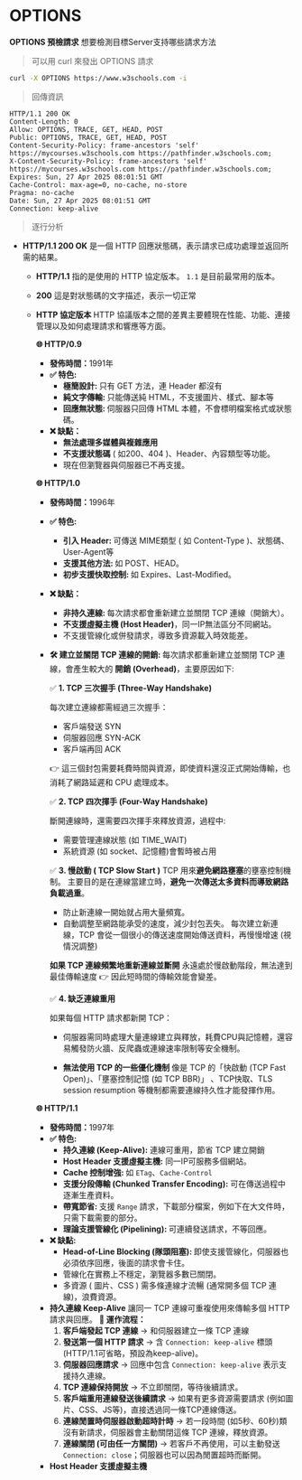 # OPTIONS
<b>OPTIONS 預檢請求</b>
想要檢測目標Server支持哪些請求方法
> 可以用 curl 來發出 OPTIONS 請求
```bash
curl -X OPTIONS https://www.w3schools.com -i
```
> 回傳資訊
```https
HTTP/1.1 200 OK
Content-Length: 0
Allow: OPTIONS, TRACE, GET, HEAD, POST
Public: OPTIONS, TRACE, GET, HEAD, POST
Content-Security-Policy: frame-ancestors 'self' https://mycourses.w3schools.com https://pathfinder.w3schools.com;
X-Content-Security-Policy: frame-ancestors 'self' https://mycourses.w3schools.com https://pathfinder.w3schools.com;
Expires: Sun, 27 Apr 2025 08:01:51 GMT
Cache-Control: max-age=0, no-cache, no-store
Pragma: no-cache
Date: Sun, 27 Apr 2025 08:01:51 GMT
Connection: keep-alive
```
> 逐行分析
*   <b>HTTP/1.1 200 OK</b>
    是一個 HTTP 回應狀態碼，表示請求已成功處理並返回所需的結果。
    *   <b>HTTP/1.1</b>
        指的是使用的 HTTP 協定版本。 `1.1` 是目前最常用的版本。
    *   <b>200</b>
        這是對狀態碼的文字描述，表示一切正常
    *   <b>HTTP 協定版本</b>
        HTTP 協議版本之間的差異主要體現在性能、功能、連接管理以及如何處理請求和響應等方面。
        
        <b>🌐 HTTP/0.9</b>
        *   <b>發佈時間：</b>1991年
        *   <b>✅ 特色: </b>
            * <b>極簡設計: </b> 只有 GET 方法，連 Header 都沒有
            * <b>純文字傳輸: </b> 只能傳送純 HTML，不支援圖片、樣式、腳本等
            * <b>回應無狀態: </b> 伺服器只回傳 HTML 本體，不會標明檔案格式或狀態碼。
        *   <b>❌ 缺點：</b>
            * <b>無法處理多媒體與複雜應用</b>
            * <b>不支援狀態碼</b> ( 如200、404 )、Header、內容類型等功能。
            * 現在但瀏覽器與伺服器已不再支援。

        <b>🌐 HTTP/1.0</b>
        *   <b>發佈時間：</b>1996年
        *   <b>✅ 特色: </b>
            * <b>引入 Header: </b> 可傳送 MIME類型 ( 如 Content-Type )、狀態碼、User-Agent等
            * <b>支援其他方法: </b> 如 POST、HEAD。
            * <b>初步支援快取控制: </b> 如 Expires、Last-Modified。
        *   <b>❌ 缺點：</b>
            * <b>非持久連線: </b> 每次請求都會重新建立並關閉 TCP 連線（開銷大）。
            * <b>不支援虛擬主機 (Host Header)</b>，同一IP無法區分不同網站。
            * 不支援管線化或併發請求，導致多資源載入時效能差。
        * <b>🛠️ 建立並關閉 TCP 連線的開銷: </b>
            每次請求都重新建立並關閉 TCP 連線，會產生較大的 <b>開銷 (Overhead)</b>，主要原因如下:

            ✅ <b>1. TCP 三次握手 (Three-Way Handshake)</b>
            
            每次建立連線都需經過三次握手：
            * 客戶端發送 SYN
            * 伺服器回應 SYN-ACK
            * 客戶端再回 ACK

            👉 這三個封包需要耗費時間與資源，即使資料還沒正式開始傳輸，也消耗了網路延遲和 CPU 處理成本。

            ✅ <b>2. TCP 四次揮手 (Four-Way Handshake)</b>

            斷開連線時，還需要四次揮手來釋放資源，過程中: 
            * 需要管理連線狀態 (如 TIME_WAIT)
            * 系統資源 (如 socket、記憶體)會暫時被占用

            ✅ <b>3. 慢啟動 ( TCP Slow Start )</b>
            TCP 用來<b>避免網路壅塞</b>的壅塞控制機制。
            主要目的是在連線當建立時，<b>避免一次傳送太多資料而導致網路負載過重</b>。
            * 防止新連線一開始就占用大量頻寬。
            * 自動調整至網路能承受的速度，減少封包丟失。
            每次建立新連線，TCP 會從一個很小的傳送速度開始傳送資料，再慢慢增速 (視情況調整)
            
            <b>如果 TCP 連線頻繁地重新連線並斷開</b>
            永遠處於慢啟動階段，無法達到最佳傳輸速度
            👉 因此短時間的傳輸效能會變差。

            ✅ <b>4. 缺乏連線重用</b>

            如果每個 HTTP 請求都新開 TCP：
            * 伺服器需同時處理大量連線建立與釋放，耗費CPU與記憶體，還容易觸發防火牆、反爬蟲或連線速率限制等安全機制。

            * <b>無法使用 TCP 的一些優化機制</b>
            像是 TCP 的「快啟動 (TCP Fast Open)」、「壅塞控制記憶 (如 TCP BBR)」 、TCP快取、TLS session resumption 等機制都需要連線持久性才能發揮作用。
        
        <b>🌐 HTTP/1.1</b>
        *   <b>發佈時間：</b>1997年
        *   <b>✅ 特色: </b>
            * <b>持久連線 (Keep-Alive):</b> 連線可重用，節省 TCP 建立開銷
            * <b>Host Header 支援虛擬主機:</b> 同一IP可服務多個網站。
            * <b>Cache 控制增強: </b> 如 `ETag`、`Cache-Control`
            * <b>支援分段傳輸 (Chunked Transfer Encoding):</b> 可在傳送過程中逐漸生產資料。
            * <b>帶寬節省: </b> 支援 `Range` 請求，下載部分檔案，例如下在大文件時，只需下載需要的部分。
            * <b>理論支援管線化 (Pipelining): </b> 可連續發送請求，不等回應。
        *   <b>❌ 缺點: </b>
            * <b>Head-of-Line Blocking (隊頭阻塞): </b> 即使支援管線化，伺服器也必須依序回應，後面的請求會卡住。
            * 管線化在實務上不穩定，瀏覽器多數已關閉。
            * 多資源 ( 圖片、CSS ) 需多條連線才流暢 (通常開多個 TCP 連線)，浪費資源。
        *   <b>持久連線 Keep-Alive</b>
            讓同一 TCP 連線可重複使用來傳輸多個 HTTP 請求與回應。
            <b>🔧 運作流程：</b>
            1. <b>客戶端發起 TCP 連線</b>
                → 和伺服器建立一條 TCP 連線
            2. <b>發送第一個 HTTP 請求</b>
                → 含 `Connection: keep-alive` 標頭 (HTTP/1.1可省略，預設為keep-alive)。
            3. <b>伺服器回應請求</b>
                → 回應中包含 `Connection: keep-alive` 表示支援持久連線。
            4. <b>TCP 連線保持開放</b>
                → 不立即關閉，等待後續請求。
            5. <b>客戶端重用連線發送後續請求</b>
                → 如果有更多資源需要請求 (例如圖片、CSS、JS等)，直接透過同一條TCP連線傳送。
            6. <b>連線閒置時伺服器啟動超時計時</b>
                → 若一段時間 (如5秒、60秒)類沒有新請求，伺服器會主動關閉這條 TCP 連線，釋放資源。
            7. <b>連線關閉 (可由任一方關閉)</b>
                → 若客戶不再使用，可以主動發送 `Connection: close`；伺服器也可以因為閒置超時而斷開。
        *   <b>Host Header 支援虛擬主機</b>